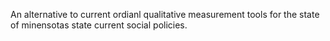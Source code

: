 An alternative to current ordianl qualitative measurement tools for the state of minensotas state current social policies.
